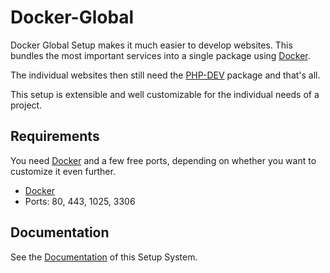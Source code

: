 # Docker-Global

Docker Global Setup makes it much easier to develop websites. This bundles the most important services into a single package using [Docker](https://docker.com).

The individual websites then still need the [PHP-DEV](https://github.com/pluswerk/php-dev) package and that's all.

This setup is extensible and well customizable for the individual needs of a project.

## Requirements

You need [Docker](https://docker.com) and a few free ports, depending on whether you want to customize it even further.

* [Docker](https://docker.com)
* Ports: 80, 443, 1025, 3306

## Documentation

See the [Documentation](docs/index.md) of this Setup System.
